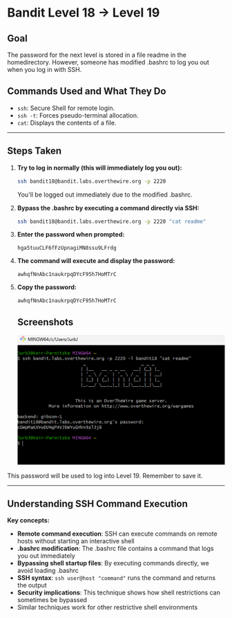 # Bandit Level 18 → Level 19
## Goal
The password for the next level is stored in a file readme in the homedirectory. However, someone has modified .bashrc to log you out when you log in with SSH.

## Commands Used and What They Do
- `ssh`: Secure Shell for remote login.
- `ssh -t`: Forces pseudo-terminal allocation.
- `cat`: Displays the contents of a file.
---
## Steps Taken
1. **Try to log in normally (this will immediately log you out):**
   ```bash
   ssh bandit18@bandit.labs.overthewire.org -p 2220
   ```
   You'll be logged out immediately due to the modified .bashrc.

2. **Bypass the .bashrc by executing a command directly via SSH:**
   ```bash
   ssh bandit18@bandit.labs.overthewire.org -p 2220 "cat readme"
   ```

3. **Enter the password when prompted:**
   ```
   hga5tuuCLF6fFzUpnagiMN8ssu9LFrdg
   ```

4. **The command will execute and display the password:**
   ```
   awhqfNnAbc1naukrpqDYcF95h7HoMTrC
   ```

5. **Copy the password:**
   ```
   awhqfNnAbc1naukrpqDYcF95h7HoMTrC
   ```

   ## Screenshots

   ![Bandit Level 1 Login](screenshots/level_18.png)
   

This password will be used to log into Level 19. Remember to save it.

---
## Understanding SSH Command Execution
**Key concepts:**
- **Remote command execution**: SSH can execute commands on remote hosts without starting an interactive shell
- **.bashrc modification**: The .bashrc file contains a command that logs you out immediately
- **Bypassing shell startup files**: By executing commands directly, we avoid loading .bashrc
- **SSH syntax**: `ssh user@host "command"` runs the command and returns the output
- **Security implications**: This technique shows how shell restrictions can sometimes be bypassed
- Similar techniques work for other restrictive shell environments
